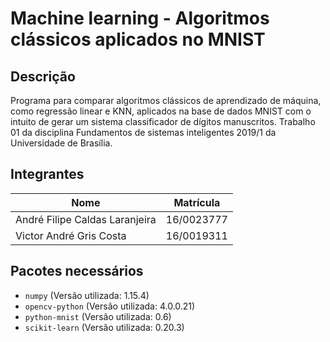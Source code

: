 # Machine learning - Algoritmos clássicos aplicados no MNIST

## Descrição

Programa para comparar algoritmos clássicos de aprendizado de máquina, como regressão linear e KNN, aplicados na base de dados MNIST com o intuito de gerar um sistema classificador de dígitos manuscritos. Trabalho 01 da disciplina Fundamentos de sistemas inteligentes 2019/1 da Universidade de Brasília.

## Integrantes

Nome | Matrícula
---  | ---
André Filipe Caldas Laranjeira | 16/0023777
Victor André Gris Costa | 16/0019311

## Pacotes necessários

* `numpy` \(Versão utilizada: 1.15.4\)
* `opencv-python` \(Versão utilizada: 4.0.0.21\)
* `python-mnist` \(Versão utilizada: 0.6\)
* `scikit-learn` \(Versão utilizada: 0.20.3\)

